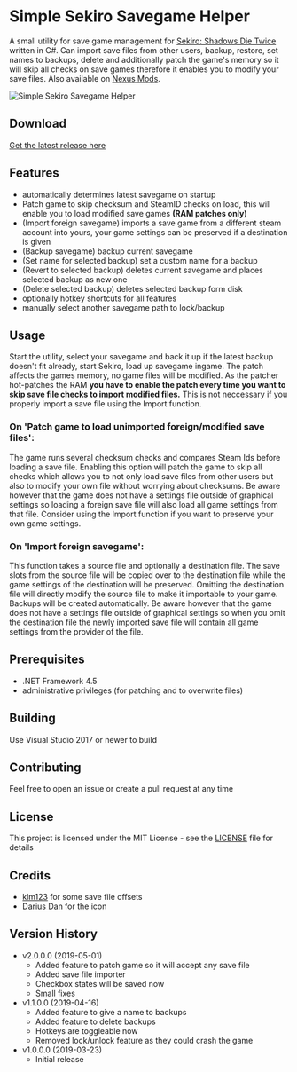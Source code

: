 # Simple Sekiro Savegame Helper

A small utility for save game management for [Sekiro: Shadows Die Twice](https://www.sekirothegame.com/) written in C#. Can import save files from other users, backup, restore, set names to backups, delete and additionally patch the game's memory so it will skip all checks on save games therefore it enables you to modify your save files. Also available on [Nexus Mods](https://www.nexusmods.com/sekiro/mods/274/).

![Simple Sekiro Savegame Helper](https://camo.githubusercontent.com/2a2f906c62493531511a636a75b4305564beb04a/68747470733a2f2f692e696d6775722e636f6d2f573663345841742e706e67)

## Download

[Get the latest release here](https://github.com/uberhalit/SimpleSekiroSavegameHelper/releases)

## Features

* automatically determines latest savegame on startup
* Patch game to skip checksum and SteamID checks on load, this will enable you to load modified save games **(RAM patches only)**
* (Import foreign savegame) imports a save game from a different steam account into yours, your game settings can be preserved if a destination is given
* (Backup savegame) backup current savegame
* (Set name for selected backup) set a custom name for a backup
* (Revert to selected backup) deletes current savegame and places selected backup as new one
* (Delete selected backup) deletes selected backup form disk
* optionally hotkey shortcuts for all features
* manually select another savegame path to lock/backup

## Usage

Start the utility, select your savegame and back it up if the latest backup doesn't fit already, start Sekiro, load up savegame ingame. The patch affects the games memory, no game files will be modified. As the patcher hot-patches the RAM **you have to enable the patch every time you want to skip save file checks to import modified files.** This is not neccessary if you properly import a save file using the Import function.

### On 'Patch game to load unimported foreign/modified save files':

The game runs several checksum checks and compares Steam Ids before loading a save file. Enabling this option will patch the game to skip all checks which allows you to not only load save files from other users but also to modify your own file without worrying about checksums. Be aware however that the game does not have a settings file outside of graphical settings so loading a foreign save file will also load all game settings from that file. Consider using the Import function if you want to preserve your own game settings.

### On 'Import foreign savegame':

This function takes a source file and optionally a destination file. The save slots from the source file will be copied over to the destination file while the game settings of the destination will be preserved. Omitting the destination file will directly modify the source file to make it importable to your game. Backups will be created automatically. Be aware however that the game does not have a settings file outside of graphical settings so when you omit the destination file the newly imported save file will contain all game settings from the provider of the file.

## Prerequisites

* .NET Framework 4.5
* administrative privileges (for patching and to overwrite files)

## Building

Use Visual Studio 2017 or newer to build

## Contributing

Feel free to open an issue or create a pull request at any time

## License

This project is licensed under the MIT License - see the [LICENSE](LICENSE) file for details

## Credits

* [klm123](https://gaming.stackexchange.com/users/49789/klm123) for some save file offsets
* [Darius Dan](http://www.dariusdan.com) for the icon

## Version History

* v2.0.0.0 (2019-05-01)
  * Added feature to patch game so it will accept any save file
  * Added save file importer
  * Checkbox states will be saved now
  * Small fixes
* v1.1.0.0 (2019-04-16)
  * Added feature to give a name to backups
  * Added feature to delete backups
  * Hotkeys are toggleable now
  * Removed lock/unlock feature as they could crash the game
* v1.0.0.0 (2019-03-23)
  * Initial release
